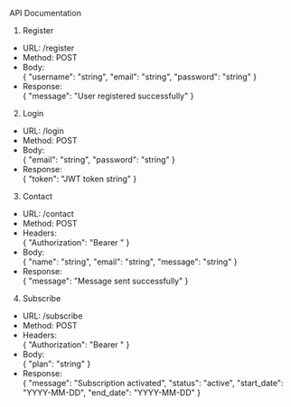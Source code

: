 
API Documentation

1. Register  
- URL: /register  
- Method: POST  
- Body:  
  { "username": "string", "email": "string", "password": "string" }  
- Response:  
  { "message": "User registered successfully" }

2. Login  
- URL: /login  
- Method: POST  
- Body:  
  { "email": "string", "password": "string" }  
- Response:  
  { "token": "JWT token string" }

3. Contact  
- URL: /contact  
- Method: POST  
- Headers:  
  { "Authorization": "Bearer <token>" }  
- Body:  
  { "name": "string", "email": "string", "message": "string" }  
- Response:  
  { "message": "Message sent successfully" }

4. Subscribe  
- URL: /subscribe  
- Method: POST  
- Headers:  
  { "Authorization": "Bearer <token>" }  
- Body:  
  { "plan": "string" }  
- Response:  
  { "message": "Subscription activated", "status": "active", "start_date": "YYYY-MM-DD", "end_date": "YYYY-MM-DD" }

